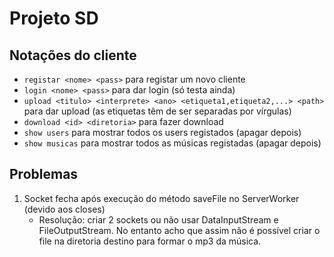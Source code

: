 # Projeto SD

## Notações do cliente

* ```registar <nome> <pass>``` para registar um novo cliente
* ```login <nome> <pass>``` para dar login (só testa ainda)
* ```upload <titulo> <interprete> <ano> <etiqueta1,etiqueta2,...> <path>``` para dar upload (as etiquetas têm de ser separadas por vírgulas)
* ```download <id> <diretoria>``` para fazer download
* ```show users``` para mostrar todos os users registados (apagar depois)
* ```show musicas``` para mostrar todos as músicas registadas (apagar depois)

## Problemas

1. Socket fecha após execução do método saveFile no ServerWorker (devido aos closes)
    - Resolução: criar 2 sockets ou não usar DataInputStream e FileOutputStream. No entanto acho que assim não é possível criar o file na diretoria destino para formar o mp3 da música. 
